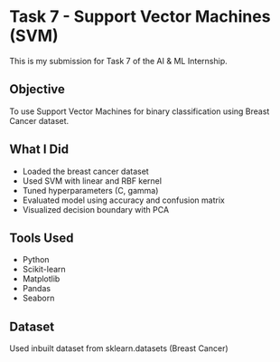 # Task 7 - Support Vector Machines (SVM)

This is my submission for Task 7 of the AI & ML Internship.

## Objective
To use Support Vector Machines for binary classification using Breast Cancer dataset.

## What I Did
- Loaded the breast cancer dataset
- Used SVM with linear and RBF kernel
- Tuned hyperparameters (C, gamma)
- Evaluated model using accuracy and confusion matrix
- Visualized decision boundary with PCA

## Tools Used
- Python
- Scikit-learn
- Matplotlib
- Pandas
- Seaborn

## Dataset
Used inbuilt dataset from sklearn.datasets (Breast Cancer)
